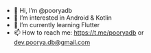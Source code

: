 - 👋 Hi, I’m @pooryadb
- 👀 I’m interested in Android & Kotlin
- 🌱 I’m currently learning Flutter
- 📫 How to reach me: https://t.me/pooryadb or dev.poorya.db@gmail.com

<!---
pooryadb/pooryadb is a ✨ special ✨ repository because its `README.md` (this file) appears on your GitHub profile.
You can click the Preview link to take a look at your changes.
--->
